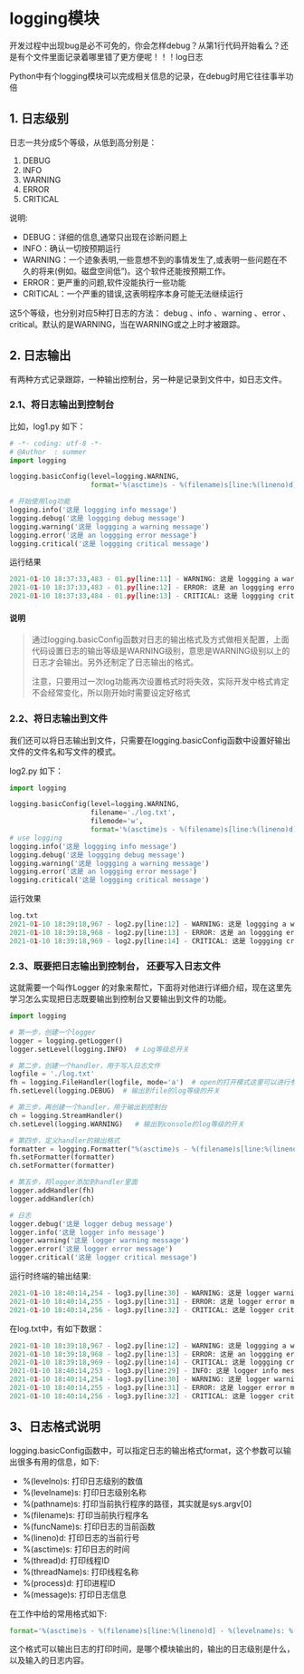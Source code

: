 # logging模块

开发过程中出现bug是必不可免的，你会怎样debug？从第1行代码开始看么？还是有个文件里面记录着哪里错了更方便呢！！！log日志

Python中有个logging模块可以完成相关信息的记录，在debug时用它往往事半功倍

## 1. 日志级别

日志一共分成5个等级，从低到高分别是：

1.  DEBUG
2.  INFO
3.  WARNING
4.  ERROR
5.  CRITICAL

说明:

-   DEBUG：详细的信息,通常只出现在诊断问题上
-   INFO：确认一切按预期运行
-   WARNING：一个迹象表明,一些意想不到的事情发生了,或表明一些问题在不久的将来(例如。磁盘空间低”)。这个软件还能按预期工作。
-   ERROR：更严重的问题,软件没能执行一些功能
-   CRITICAL：一个严重的错误,这表明程序本身可能无法继续运行

这5个等级，也分别对应5种打日志的方法： debug 、info 、warning 、error 、critical。默认的是WARNING，当在WARNING或之上时才被跟踪。

## 2. 日志输出

有两种方式记录跟踪，一种输出控制台，另一种是记录到文件中，如日志文件。

### 2.1、将日志输出到控制台

比如，log1.py 如下：

```python
# -*- coding: utf-8 -*-
# @Author  : summer
import logging

logging.basicConfig(level=logging.WARNING,
                    format='%(asctime)s - %(filename)s[line:%(lineno)d] - %(levelname)s: %(message)s')

# 开始使用log功能
logging.info('这是 loggging info message')
logging.debug('这是 loggging debug message')
logging.warning('这是 loggging a warning message')
logging.error('这是 an loggging error message')
logging.critical('这是 loggging critical message')

```

运行结果

```python
2021-01-10 18:37:33,483 - 01.py[line:11] - WARNING: 这是 loggging a warning message
2021-01-10 18:37:33,483 - 01.py[line:12] - ERROR: 这是 an loggging error message
2021-01-10 18:37:33,484 - 01.py[line:13] - CRITICAL: 这是 loggging critical message
```

#### 说明

>   通过logging.basicConfig函数对日志的输出格式及方式做相关配置，上面代码设置日志的输出等级是WARNING级别，意思是WARNING级别以上的日志才会输出。另外还制定了日志输出的格式。
>
>   注意，只要用过一次log功能再次设置格式时将失效，实际开发中格式肯定不会经常变化，所以刚开始时需要设定好格式

### 2.2、将日志输出到文件

我们还可以将日志输出到文件，只需要在logging.basicConfig函数中设置好输出文件的文件名和写文件的模式。

log2.py 如下：

```python
import logging  

logging.basicConfig(level=logging.WARNING,  
                    filename='./log.txt',  
                    filemode='w',  
                    format='%(asctime)s - %(filename)s[line:%(lineno)d] - %(levelname)s: %(message)s')  
# use logging  
logging.info('这是 loggging info message')  
logging.debug('这是 loggging debug message')  
logging.warning('这是 loggging a warning message')  
logging.error('这是 an loggging error message')  
logging.critical('这是 loggging critical message')
```

运行效果

```python
log.txt 
2021-01-10 18:39:18,967 - log2.py[line:12] - WARNING: 这是 loggging a warning message
2021-01-10 18:39:18,968 - log2.py[line:13] - ERROR: 这是 an loggging error message
2021-01-10 18:39:18,969 - log2.py[line:14] - CRITICAL: 这是 loggging critical message
```

### 2.3、既要把日志输出到控制台， 还要写入日志文件

这就需要一个叫作Logger 的对象来帮忙，下面将对他进行详细介绍，现在这里先学习怎么实现把日志既要输出到控制台又要输出到文件的功能。

```python
import logging  

# 第一步，创建一个logger  
logger = logging.getLogger()  
logger.setLevel(logging.INFO)  # Log等级总开关  

# 第二步，创建一个handler，用于写入日志文件  
logfile = './log.txt'  
fh = logging.FileHandler(logfile, mode='a')  # open的打开模式这里可以进行参考
fh.setLevel(logging.DEBUG)  # 输出到file的log等级的开关  

# 第三步，再创建一个handler，用于输出到控制台  
ch = logging.StreamHandler()  
ch.setLevel(logging.WARNING)   # 输出到console的log等级的开关  

# 第四步，定义handler的输出格式  
formatter = logging.Formatter("%(asctime)s - %(filename)s[line:%(lineno)d] - %(levelname)s: %(message)s")  
fh.setFormatter(formatter)  
ch.setFormatter(formatter)  

# 第五步，将logger添加到handler里面  
logger.addHandler(fh)  
logger.addHandler(ch)  

# 日志  
logger.debug('这是 logger debug message')  
logger.info('这是 logger info message')  
logger.warning('这是 logger warning message')  
logger.error('这是 logger error message')  
logger.critical('这是 logger critical message')
```

运行时终端的输出结果:

```python
2021-01-10 18:40:14,254 - log3.py[line:30] - WARNING: 这是 logger warning message
2021-01-10 18:40:14,255 - log3.py[line:31] - ERROR: 这是 logger error message
2021-01-10 18:40:14,256 - log3.py[line:32] - CRITICAL: 这是 logger critical message
```

在log.txt中，有如下数据：

```python
2021-01-10 18:39:18,967 - log2.py[line:12] - WARNING: 这是 loggging a warning message
2021-01-10 18:39:18,968 - log2.py[line:13] - ERROR: 这是 an loggging error message
2021-01-10 18:39:18,969 - log2.py[line:14] - CRITICAL: 这是 loggging critical message
2021-01-10 18:40:14,253 - log3.py[line:29] - INFO: 这是 logger info message
2021-01-10 18:40:14,254 - log3.py[line:30] - WARNING: 这是 logger warning message
2021-01-10 18:40:14,255 - log3.py[line:31] - ERROR: 这是 logger error message
2021-01-10 18:40:14,256 - log3.py[line:32] - CRITICAL: 这是 logger critical message
```

## 3、日志格式说明

logging.basicConfig函数中，可以指定日志的输出格式format，这个参数可以输出很多有用的信息，如下:

-   %(levelno)s: 打印日志级别的数值
-   %(levelname)s: 打印日志级别名称
-   %(pathname)s: 打印当前执行程序的路径，其实就是sys.argv[0]
-   %(filename)s: 打印当前执行程序名
-   %(funcName)s: 打印日志的当前函数
-   %(lineno)d: 打印日志的当前行号
-   %(asctime)s: 打印日志的时间
-   %(thread)d: 打印线程ID
-   %(threadName)s: 打印线程名称
-   %(process)d: 打印进程ID
-   %(message)s: 打印日志信息

在工作中给的常用格式如下:

```python
format='%(asctime)s - %(filename)s[line:%(lineno)d] - %(levelname)s: %(message)s'
```

这个格式可以输出日志的打印时间，是哪个模块输出的，输出的日志级别是什么，以及输入的日志内容。